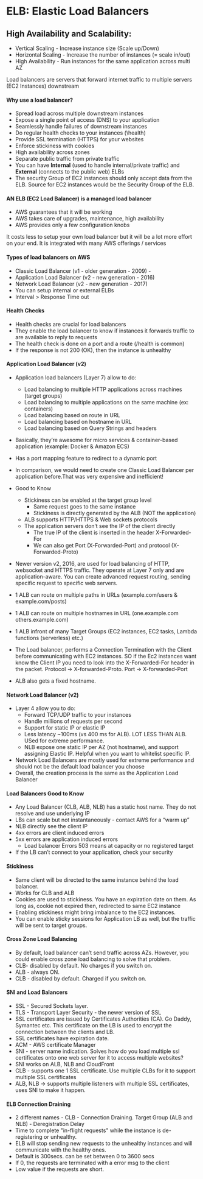 # ELB: Elastic Load Balancers

## High Availability and Scalability:
*   Vertical Scaling - Increase instance size (Scale up/Down)
*   Horizontal Scaling - Increase the number of instances (= scale in/out)
*   High Availability - Run instances for the same application across multi AZ


Load balancers are servers that forward internet traffic to multiple servers (EC2 Instances) downstream

#### Why use a load balancer?
*   Spread load across multiple downstream instances
*   Expose a single point of access (DNS) to your application
*   Seamlessly handle failures of downstream instances
*   Do regular health checks to your instances (\health)
*   Provide SSL termination (HTTPS) for your websites
*   Enforce stickiness with cookies
*   High availability across zones
*   Separate public traffic from private traffic
*   You can have **Internal** (used to handle internal/private traffic) and **External** (connects to the public web) ELBs
*   The security Group of EC2 instances should only accept data from the ELB. Source for EC2 instances would be the Security Group of the ELB.

#### AN ELB (EC2 Load Balancer) is a managed load balancer
* AWS guarantees that it will be working
* AWS takes care of upgrades, maintenance, high availability
* AWS provides only a few configuration knobs

It costs less to setup your own load balancer but it will be a lot more effort on your end. It is integrated with many AWS offerings / services

#### Types of load balancers on AWS
* Classic Load Balancer (v1 - older generation - 2009) -
* Application Load Balancer (v2 - new generation - 2016)
* Network Load Balancer (v2 - new generation - 2017)
* You can setup internal or external ELBs
* Interval > Response Time out

#### Health Checks
* Health checks are crucial for load balancers
* They enable the load balancer to know if instances it forwards traffic to are available to reply to requests
* The health check is done on a port and a route (/health is common)
* If the response is not 200 (OK), then the instance is unhealthy

#### Application Load Balancer (v2)
* Application load balancers (Layer 7) allow to do:
  * Load balancing to multiple HTTP applications across machines (target groups)
  * Load balancing to multiple applications on the same machine (ex: containers)
  * Load balancing based on route in URL
  * Load balancing based on hostname in URL 
  * Load balancing based on Query Strings and headers
* Basically, they’re awesome for micro services & container-based application (example: Docker & Amazon ECS) 
* Has a port mapping feature to redirect to a dynamic port 
* In comparison, we would need to create one Classic Load Balancer per application before.That was very expensive and inefficient!
* Good to Know
    * Stickiness can be enabled at the target group level
        * Same request goes to the same instance
        * Stickiness is directly generated by the ALB (NOT the application)
    * ALB supports HTTP/HTTPS & Web sockets protocols
    * The application servers don’t see the IP of the client directly
        * The true IP of the client is inserted in the header X-Forwarded-For
        * We can also get Port (X-Forwarded-Port) and protocol (X-Forwarded-Proto)

*   Newer version v2, 2016,  are used for load balancing of HTTP, websocket and HTTPS traffic. They operate at Layer 7 only and are application-aware. You can create advanced request routing, sending specific request to specific web servers. 
*   1 ALB can route on multiple paths in URLs (example.com/users & example.com/posts)
*   1 ALB can route on multiple hostnames in URL (one.example.com  others.example.com)
*   1 ALB infront of many Target Groups (EC2 instances, EC2 tasks, Lambda functions (serverless) etc.)
*   The Load balancer, performs a Connection Termination with the Client before communicating with EC2 instances. SO if the Ec2 instances want know the Client IP you need to look into the X-Forwarded-For header in the packet. Protocol -> X-forwarded-Proto. Port -> X-forwarded-Port
*   ALB also gets a fixed hostname.
#### Network Load Balancer (v2)
* Layer 4 allow you to do:
    * Forward TCP/UDP traffic to your instances
    * Handle millions of requests per second
    * Support for static IP or elastic IP
    * Less latency ~100ms (vs 400 ms for ALB). LOT LESS THAN ALB. USed for extreme performance.
    * NLB expose one static IP per AZ (not hostname), and support assigning Elastic IP. Helpful when you want to whitelist specific IP. 
* Network Load Balancers are mostly used for extreme performance and should not be the default load balancer you choose
* Overall, the creation process is the same as the Application Load Balancer

#### Load Balancers Good to Know
* Any Load Balancer (CLB, ALB, NLB) has a static host name. They do not resolve and use underlying IP
* LBs can scale but not instantaneously - contact AWS for a “warm up”
* NLB directly see the client IP
* 4xx errors are client induced errors
* 5xx errors are application induced errors
    * Load balancer Errors 503 means at capacity or no registered target
* If the LB can’t connect to your application, check your security

#### Stickiness
*   Same client will be directed to the same instance behind the load balancer.
*   Works for CLB and ALB
*   Cookies are used to stickiness. You have an expiration date on them. As long as, cookie not expired then, redirected to same EC2 instance
*   Enabling stickiness might bring imbalance to the EC2 instances.
*   You can enable sticky sessions for Application LB as well, but the traffic will be sent to target groups.

#### Cross Zone Load Balancing

*   By default, load balancer can’t send traffic across AZs. However, you could enable cross zone load balancing to solve that problem.
*   CLB- disabled by default. No charges if you switch on.
*   ALB - always ON.
*   CLB - disabled by default. Charged if you switch on.

#### SNI and Load Balancers
*   SSL - Secured Sockets layer. 
*   TLS - Transport Layer Security - the newer version of SSL
*   SSL certificates are issued by Certificates Authorities (CA). Go Daddy, Symantec etc. This certificate on the LB is used to encrypt the connection between the clients and LB.
*   SSL certificates have expiration date.
*   ACM - AWS certificate Manager
*   SNI - server name indication. Solves how do you load multiple ssl certificates onto one web server for it to access multiple websites?
*   SNI works on ALB, NLB and CloudFront
*   CLB - supports one 1 SSL certificate. Use multiple CLBs for it to support multiple SSL certificates
*   ALB, NLB -> supports multiple listeners with multiple SSL certificates, uses SNI to make it happen.

#### ELB Connection Draining
*   2 different names - CLB - Connection Draining. Target Group (ALB and NLB) - Deregistration Delay
*   Time to complete "in-flight requests" while the instance is de-registering or unhealthy.
*   ELB will stop sending new requests to the unhealthy instances and will communicate with the healthy ones.
*   Default is 300secs. can be set between 0 to 3600 secs
*   If 0, the requests are terminated with a error msg to the client
*   Low value if the requests are short.




